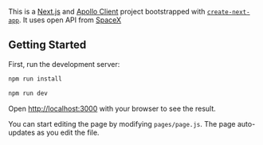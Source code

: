 This is a [Next.js](https://nextjs.org/) and [Apollo Client](https://www.apollographql.com/docs/react/) project bootstrapped with [`create-next-app`](https://github.com/vercel/next.js/tree/canary/packages/create-next-app).
It uses open API from [SpaceX](https://api.spacex.land/graphql/)

## Getting Started

First, run the development server:

```bash
npm run install

npm run dev
```

Open [http://localhost:3000](http://localhost:3000) with your browser to see the result.

You can start editing the page by modifying `pages/page.js`. The page auto-updates as you edit the file.
